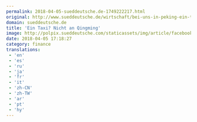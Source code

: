 ```yaml
---
permalink: 2018-04-05-sueddeutsche.de-1749222217.html
original: http://www.sueddeutsche.de/wirtschaft/bei-uns-in-peking-ein-taxi-nicht-an-qingming-1.3932469
domain: sueddeutsche.de
title: 'Ein Taxi? Nicht an Qingming'
image: http://polpix.sueddeutsche.com/staticassets/img/article/facebook-default.140428.jpg
date: 2018-04-05 17:18:27
category: finance
translations: 
 - 'en'
 - 'es'
 - 'ru'
 - 'ja'
 - 'fr'
 - 'it'
 - 'zh-CN'
 - 'zh-TW'
 - 'ar'
 - 'pt'
 - 'hy'
---
```


